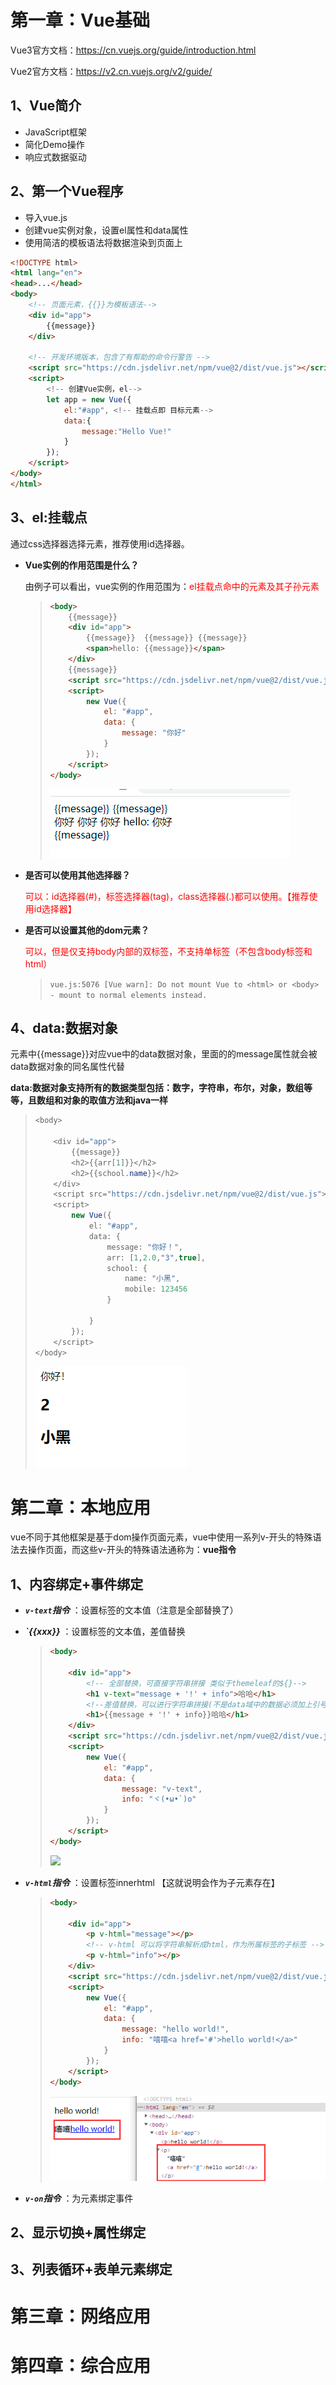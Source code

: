 # 第一章：Vue基础

Vue3官方文档：https://cn.vuejs.org/guide/introduction.html

Vue2官方文档：https://v2.cn.vuejs.org/v2/guide/

## 1、Vue简介

+ JavaScript框架
+ 简化Demo操作
+ 响应式数据驱动

## 2、第一个Vue程序

+ 导入vue.js
+ 创建vue实例对象，设置el属性和data属性
+ 使用简洁的模板语法将数据渲染到页面上

```html
<!DOCTYPE html>
<html lang="en">
<head>...</head>
<body>
    <!-- 页面元素，{{}}为模板语法-->
    <div id="app">
        {{message}}
    </div>

    <!-- 开发环境版本，包含了有帮助的命令行警告 -->
    <script src="https://cdn.jsdelivr.net/npm/vue@2/dist/vue.js"></script>
    <script>
        <!-- 创建Vue实例，el-->
        let app = new Vue({
            el:"#app", <!-- 挂载点即 目标元素-->
            data:{
                message:"Hello Vue!"
            }
        });
    </script>
</body>
</html>
```

## 3、el:挂载点

通过css选择器选择元素，推荐使用id选择器。

+ **Vue实例的作用范围是什么？**

  由例子可以看出，vue实例的作用范围为：<font color='red'>el挂载点命中的元素及其子孙元素</font>

  > ```html
  > <body>
  >     {{message}}
  >     <div id="app">  
  >         {{message}}  {{message}} {{message}} 
  >         <span>hello: {{message}}</span>
  >     </div>
  >     {{message}}
  >     <script src="https://cdn.jsdelivr.net/npm/vue@2/dist/vue.js"></script>
  >     <script>
  >         new Vue({
  >             el: "#app",
  >             data: {
  >                 message: "你好"
  >             }
  >         });
  >     </script>
  > </body>
  > ```
  >
  > <img src='img\image-20220923144542967.png' >

+ **是否可以使用其他选择器？**

  <font color='red'>可以：id选择器(#)，标签选择器(tag)，class选择器(.)都可以使用。【推荐使用id选择器】</font>

+ **是否可以设置其他的dom元素？**

  <font color='red'>可以，但是仅支持body内部的双标签，不支持单标签（不包含body标签和html）</font>

  > `vue.js:5076 [Vue warn]: Do not mount Vue to <html> or <body> - mount to normal elements instead.`

## 4、data:数据对象

元素中{{message}}对应vue中的data数据对象，里面的的message属性就会被data数据对象的同名属性代替

**data:数据对象支持所有的数据类型包括：数字，字符串，布尔，对象，数组等等，且数组和对象的取值方法和java一样**

> ```java
> <body>
> 
>     <div id="app">
>         {{message}} 
>         <h2>{{arr[1]}}</h2>
>         <h2>{{school.name}}</h2>
>     </div>
>     <script src="https://cdn.jsdelivr.net/npm/vue@2/dist/vue.js"></script>
>     <script>
>         new Vue({
>             el: "#app",
>             data: {
>                 message: "你好！",
>                 arr: [1,2.0,"3",true],
>                 school: {
>                     name: "小黑",
>                     mobile: 123456
>                 }
> 
>             }
>         });
>     </script>
> </body>
> ```
>
> <img src='img\image-20220923150433411.png' >

# 第二章：本地应用

vue不同于其他框架是基于dom操作页面元素，vue中使用一系列v-开头的特殊语法去操作页面，而这些v-开头的特殊语法通称为：**vue指令**

## 1、内容绑定+事件绑定

+ ***`v-text`指令*** ：设置标签的文本值（注意是全部替换了）

+ ***`{{xxx}}*** ：设置标签的文本值，差值替换

  > ```html
  > <body>
  > 
  >     <div id="app">
  >         <!-- 全部替换，可直接字符串拼接 类似于themeleaf的${}-->
  >         <h1 v-text="message + '!' + info">哈哈</h1>
  >         <!--差值替换，可以进行字符串拼接(不是data域中的数据必须加上引号，否则会报错)，类似thymeleaf的[[]]-->
  >         <h1>{{message + '!' + info}}哈哈</h1>
  >     </div>
  >     <script src="https://cdn.jsdelivr.net/npm/vue@2/dist/vue.js"></script>
  >     <script>
  >         new Vue({
  >             el: "#app",
  >             data: {
  >                 message: "v-text",
  >                 info: "ヾ(•ω•`)o"
  >             }
  >         });
  >     </script>
  > </body>
  > ```
  >
  > <img src='\img\image-20220923154209018.png'>

+ ***`v-html`指令*** ：设置标签innerhtml 【这就说明会作为子元素存在】

  > ```html
  > <body>
  > 
  >     <div id="app">
  >         <p v-html="message"></p>
  >         <!-- v-html 可以将字符串解析成html，作为所属标签的子标签 -->
  >         <p v-html="info"></p>
  >     </div>
  >     <script src="https://cdn.jsdelivr.net/npm/vue@2/dist/vue.js"></script>
  >     <script>
  >         new Vue({
  >             el: "#app",
  >             data: {
  >                 message: "hello world!",
  >                 info: "嘻嘻<a href='#'>hello world!</a>"
  >             }
  >         });
  >     </script>
  > </body>
  > ```
  >
  > <img src='img\image-20220923155216178.png'>

+ ***`v-on`指令*** ：为元素绑定事件

## 2、显示切换+属性绑定



## 3、列表循环+表单元素绑定



# 第三章：网络应用

# 第四章：综合应用
